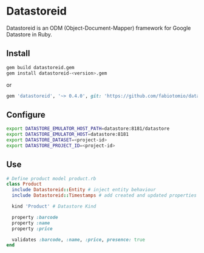 # Datastoreid

Datastoreid is an ODM (Object-Document-Mapper) framework for Google Datastore in Ruby.

Install
-------
```sh
gem build datastoreid.gem
gem install datastoreid-<version>.gem
```
or
```ruby
gem 'datastoreid', '~> 0.4.0', git: 'https://github.com/fabiotomio/datastoreid'
```

Configure
---------
```sh
export DATASTORE_EMULATOR_HOST_PATH=datastore:8181/datastore
export DATASTORE_EMULATOR_HOST=datastore:8181
export DATASTORE_DATASET=<project-id>
export DATASTORE_PROJECT_ID=<project-id>
```

Use
-------
```ruby
# Define product model product.rb
class Product
  include Datastoreid::Entity # inject entity behaviour
  include Datastoreid::Timestamps # add created and updated properties

  kind 'Product' # Datastore Kind

  property :barcode 
  property :name
  property :price

  validates :barcode, :name, :price, presence: true
end
```
